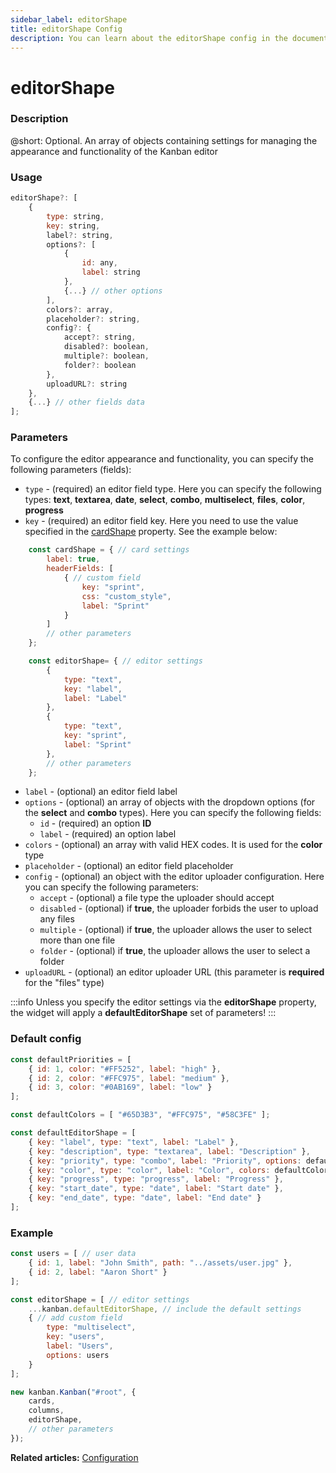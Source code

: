 ```yaml
---
sidebar_label: editorShape
title: editorShape Config
description: You can learn about the editorShape config in the documentation of the DHTMLX JavaScript Kanban library. Browse developer guides and API reference, try out code examples and live demos, and download a free 30-day evaluation version of DHTMLX Kanban.
---
```


# editorShape

### Description

@short: Optional. An array of objects containing settings for managing the appearance and functionality of the Kanban editor

### Usage

~~~jsx {}
editorShape?: [
	{
		type: string,
		key: string,
		label?: string,
		options?: [
			{
				id: any,
				label: string
			},
			{...} // other options
		],
		colors?: array,
		placeholder?: string,
		config?: {
			accept?: string,
			disabled?: boolean,
			multiple?: boolean,
			folder?: boolean
		},
		uploadURL?: string
	},
	{...} // other fields data
];
~~~

### Parameters

To configure the editor appearance and functionality, you can specify the following parameters (fields):

- `type` - (required) an editor field type. Here you can specify the following types: **text**, **textarea**, **date**, **select**, **combo**, **multiselect**, **files**, **color**, **progress** 
- `key` - (required) an editor field key. Here you need to use the value specified in the [cardShape](../js_kanban_cardshape_config) property. See the example below:

~~~js {2,5,16,21}
	const cardShape = { // card settings
		label: true,
		headerFields: [
			{ // custom field
				key: "sprint",
				css: "custom_style",
				label: "Sprint"
			}
		]
		// other parameters
	};

	const editorShape= { // editor settings
		{
			type: "text",
			key: "label",
			label: "Label"
		},
		{
			type: "text",
			key: "sprint",
			label: "Sprint"
		},
		// other parameters
	};
~~~

- `label` - (optional) an editor field label
- `options` - (optional) an array of objects with the dropdown options (for the **select** and **combo** types). Here you can specify the following fields:
	- `id` - (required) an option **ID** 
	- `label` - (required) an option label 
- `colors` - (optional) an array with valid HEX codes. It is used for the **color** type
- `placeholder` - (optional) an editor field placeholder
- `config` - (optional) an object with the editor uploader configuration. Here you can specify the following parameters:
	- `accept` - (optional) a file type the uploader should accept
	- `disabled` - (optional) if **true**, the uploader forbids the user to upload any files
	- `multiple` - (optional) if **true**, the uploader allows the user to select more than one file
	- `folder` - (optional) if **true**, the uploader allows the user to select a folder
- `uploadURL` - (optional) an editor uploader URL (this parameter is **required** for the "files" type)

:::info
Unless you specify the editor settings via the **editorShape** property, the widget will apply a **defaultEditorShape** set of parameters!
:::

### Default config

~~~jsx {}
const defaultPriorities = [
	{ id: 1, color: "#FF5252", label: "high" },
	{ id: 2, color: "#FFC975", label: "medium" },
	{ id: 3, color: "#0AB169", label: "low" }
];

const defaultColors = [ "#65D3B3", "#FFC975", "#58C3FE" ];

const defaultEditorShape = [
	{ key: "label", type: "text", label: "Label" },
	{ key: "description", type: "textarea", label: "Description" },
	{ key: "priority", type: "combo", label: "Priority", options: defaultPriorities },
	{ key: "color", type: "color", label: "Color", colors: defaultColors },
	{ key: "progress", type: "progress", label: "Progress" },
	{ key: "start_date", type: "date", label: "Start date" },
	{ key: "end_date", type: "date", label: "End date" }
];
~~~

### Example

~~~jsx {6-14,19}
const users = [ // user data
	{ id: 1, label: "John Smith", path: "../assets/user.jpg" },
	{ id: 2, label: "Aaron Short" }
];

const editorShape = [ // editor settings
	...kanban.defaultEditorShape, // include the default settings
	{ // add custom field
		type: "multiselect",
		key: "users",
		label: "Users",
		options: users
	}
];

new kanban.Kanban("#root", {
	cards,
	columns,
	editorShape,
	// other parameters
});
~~~

**Related articles:** [Configuration](../../../guides/configuration#editor)

